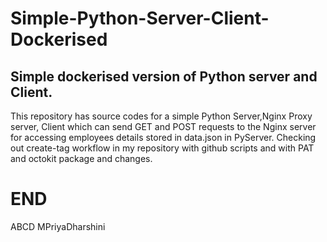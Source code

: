 # Simple-Python-Server-Client-Dockerised
## Simple dockerised version of Python server and Client.
This repository has source codes for a simple Python Server,Nginx Proxy server, Client which can send GET and POST requests to the Nginx server for accessing employees details stored in data.json in PyServer. Checking out create-tag workflow in my repository with github scripts and with PAT and octokit package and changes.
# END 



ABCD MPriyaDharshini

